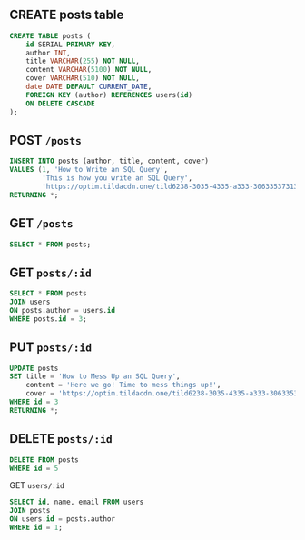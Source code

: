 ## CREATE posts table

```sql
CREATE TABLE posts (
    id SERIAL PRIMARY KEY,
    author INT,
    title VARCHAR(255) NOT NULL,
    content VARCHAR(5100) NOT NULL,
    cover VARCHAR(510) NOT NULL,
    date DATE DEFAULT CURRENT_DATE,
    FOREIGN KEY (author) REFERENCES users(id)
    ON DELETE CASCADE
);
```

## POST `/posts`

```sql
INSERT INTO posts (author, title, content, cover)
VALUES (1, 'How to Write an SQL Query',
        'This is how you write an SQL Query',
        'https://optim.tildacdn.one/tild6238-3035-4335-a333-306335373139/-/resize/824x/-/format/webp/IMG_3349.jpg')
RETURNING *;
```

## GET `/posts`

```sql
SELECT * FROM posts;
```

## GET `posts/:id`

```sql
SELECT * FROM posts
JOIN users
ON posts.author = users.id
WHERE posts.id = 3;
```

## PUT `posts/:id`

```sql
UPDATE posts
SET title = 'How to Mess Up an SQL Query',
    content = 'Here we go! Time to mess things up!',
    cover = 'https://optim.tildacdn.one/tild6238-3035-4335-a333-306335373139/-/resize/824x/-/format/webp/IMG_3349.jpg'
WHERE id = 3
RETURNING *;
```

## DELETE `posts/:id`

```sql
DELETE FROM posts
WHERE id = 5
```

GET `users/:id`

```sql
SELECT id, name, email FROM users
JOIN posts
ON users.id = posts.author
WHERE id = 1;
```
